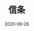 ---
title: '信条'
date: '2020-09-26'
price: '64.50'
theaters: ['UME影城·华兴IMAX店']
seat: ['D-10']
remark: ['数字']
---